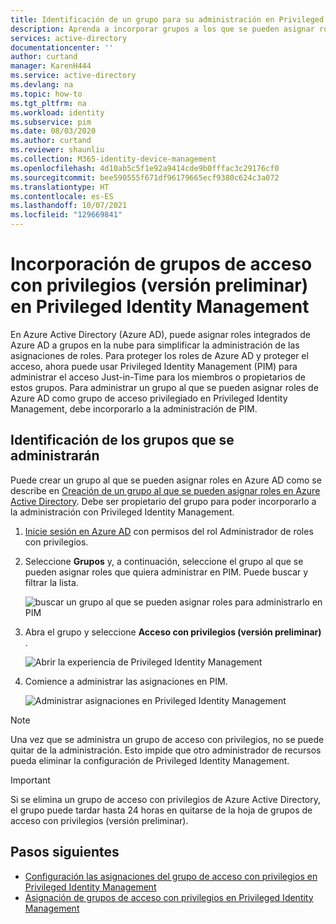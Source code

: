 ```yaml
---
title: Identificación de un grupo para su administración en Privileged Identity Management (Azure AD) | Microsoft Docs
description: Aprenda a incorporar grupos a los que se pueden asignar roles para administrarlos como grupos de acceso con privilegios en Privileged Identity Management (PIM).
services: active-directory
documentationcenter: ''
author: curtand
manager: KarenH444
ms.service: active-directory
ms.devlang: na
ms.topic: how-to
ms.tgt_pltfrm: na
ms.workload: identity
ms.subservice: pim
ms.date: 08/03/2020
ms.author: curtand
ms.reviewer: shaunliu
ms.collection: M365-identity-device-management
ms.openlocfilehash: 4d10ab5c5f1e92a9414cde9b0fffac3c29176cf0
ms.sourcegitcommit: bee590555f671df96179665ecf9380c624c3a072
ms.translationtype: HT
ms.contentlocale: es-ES
ms.lasthandoff: 10/07/2021
ms.locfileid: "129669841"
---
```

# <a name="bring-privileged-access-groups-preview-into-privileged-identity-management"></a>Incorporación de grupos de acceso con privilegios (versión preliminar) en Privileged Identity Management

En Azure Active Directory (Azure AD), puede asignar roles integrados de Azure AD a grupos en la nube para simplificar la administración de las asignaciones de roles. Para proteger los roles de Azure AD y proteger el acceso, ahora puede usar Privileged Identity Management (PIM) para administrar el acceso Just-in-Time para los miembros o propietarios de estos grupos. Para administrar un grupo al que se pueden asignar roles de Azure AD como grupo de acceso privilegiado en Privileged Identity Management, debe incorporarlo a la administración de PIM.

## <a name="identify-groups-to-manage"></a>Identificación de los grupos que se administrarán

Puede crear un grupo al que se pueden asignar roles en Azure AD como se describe en [Creación de un grupo al que se pueden asignar roles en Azure Active Directory](../roles/groups-create-eligible.md). Debe ser propietario del grupo para poder incorporarlo a la administración con Privileged Identity Management.

1. [Inicie sesión en Azure AD](https://aad.portal.azure.com) con permisos del rol Administrador de roles con privilegios.
1. Seleccione **Grupos** y, a continuación, seleccione el grupo al que se pueden asignar roles que quiera administrar en PIM. Puede buscar y filtrar la lista.

    ![buscar un grupo al que se pueden asignar roles para administrarlo en PIM](./media/groups-discover-groups/groups-list-in-azure-ad.png)

1. Abra el grupo y seleccione **Acceso con privilegios (versión preliminar)** .

    ![Abrir la experiencia de Privileged Identity Management](./media/groups-discover-groups/groups-discover-groups.png)

1. Comience a administrar las asignaciones en PIM.

    ![Administrar asignaciones en Privileged Identity Management](./media/groups-discover-groups/groups-bring-under-management.png)

> [!NOTE]
> Una vez que se administra un grupo de acceso con privilegios, no se puede quitar de la administración. Esto impide que otro administrador de recursos pueda eliminar la configuración de Privileged Identity Management.
>

> [!IMPORTANT]
> Si se elimina un grupo de acceso con privilegios de Azure Active Directory, el grupo puede tardar hasta 24 horas en quitarse de la hoja de grupos de acceso con privilegios (versión preliminar). 
>


## <a name="next-steps"></a>Pasos siguientes

- [Configuración las asignaciones del grupo de acceso con privilegios en Privileged Identity Management](pim-resource-roles-configure-role-settings.md)
- [Asignación de grupos de acceso con privilegios en Privileged Identity Management](pim-resource-roles-assign-roles.md)
